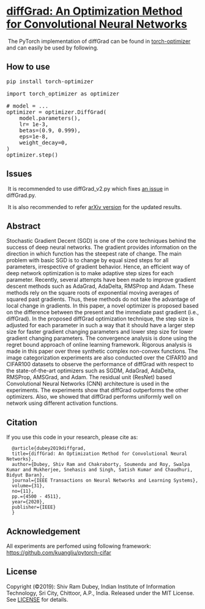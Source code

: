 # [diffGrad: An Optimization Method for Convolutional Neural Networks](https://ieeexplore.ieee.org/document/8939562) 

<span class="color-blue"></span><sup><img style="display:inline" 
src="http://personal.strath.ac.uk/jinchang.ren/index_files/new.gif" alt="" /></sup> <span class="newNews">The PyTorch implementation of diffGrad can be found in [torch-optimizer](https://pypi.org/project/torch-optimizer/#diffgrad) and can easily be used by following.
  
## How to use

<pre><span class="c1">pip install torch-optimizer</span>

<span class="kn">import</span> <span class="nn">torch_optimizer</span> <span class="k">as</span> <span class="nn">optimizer</span>

<span class="c1"># model = ...</span>
<span class="n">optimizer</span> <span class="o">=</span> <span class="n">optimizer</span><span class="o">.</span><span class="n">DiffGrad</span><span class="p">(</span>
    <span class="n">model</span><span class="o">.</span><span class="n">parameters</span><span class="p">(),</span>
    <span class="n">lr</span><span class="o">=</span> <span class="mf">1e-3</span><span class="p">,</span>
    <span class="n">betas</span><span class="o">=</span><span class="p">(</span><span class="mf">0.9</span><span class="p">,</span> <span class="mf">0.999</span><span class="p">),</span>
    <span class="n">eps</span><span class="o">=</span><span class="mf">1e-8</span><span class="p">,</span>
    <span class="n">weight_decay</span><span class="o">=</span><span class="mi">0</span><span class="p">,</span>
<span class="p">)</span>
<span class="n">optimizer</span><span class="o">.</span><span class="n">step</span><span class="p">()</span>
</pre>

## Issues

<span class="color-blue"></span><sup><img style="display:inline"
                      src="https://josaa.nic.in/webinfocms/Images/newicon.gif" alt="" /></sup> <span class="newNews">It is recommended to use diffGrad_v2.py which fixes [an issue](https://github.com/shivram1987/diffGrad/issues/2) in diffGrad.py.

<span class="color-blue"></span><sup><img style="display:inline"
                      src="https://josaa.nic.in/webinfocms/Images/newicon.gif" alt="" /></sup> <span class="newNews"> It is also recommended to refer [arXiv version](https://arxiv.org/abs/1909.11015) for the updated results.

## Abstract

Stochastic Gradient Decent (SGD) is one of the core techniques behind the success of deep neural networks. The gradient provides information on the direction in which function has the steepest rate of change. The main problem with basic SGD is to change by equal sized steps for all parameters, irrespective of gradient behavior. Hence, an efficient way of deep network optimization is to make adaptive step sizes for each parameter. Recently, several attempts have been made to improve gradient descent methods such as AdaGrad, AdaDelta, RMSProp and Adam. These methods rely on the square roots of exponential moving averages of squared past gradients. Thus, these methods do not take the advantage of local change in gradients. In this paper, a novel optimizer is proposed based on the difference between the present and the immediate past gradient (i.e., diffGrad). In the proposed diffGrad optimization technique, the step size is adjusted for each parameter in such a way that it should have a larger step size for faster gradient changing parameters and lower step size for lower gradient changing parameters. The convergence analysis is done using the regret bound approach of online learning framework. Rigorous analysis is made in this paper over three synthetic complex non-convex functions. The image categorization experiments are also conducted over the CIFAR10 and CIFAR100 datasets to observe the performance of diffGrad with respect to the state-of-the-art optimizers such as SGDM, AdaGrad, AdaDelta, RMSProp, AMSGrad, and Adam. The residual unit (ResNet) based Convolutional Neural Networks (CNN) architecture is used in the experiments. The experiments show that diffGrad outperforms the other optimizers. Also, we showed that diffGrad performs uniformly well on network using different activation functions.

## Citation


If you use this code in your research, please cite as:

      @article{dubey2019diffgrad,
      title={diffGrad: An Optimization Method for Convolutional Neural Networks},
      author={Dubey, Shiv Ram and Chakraborty, Soumendu and Roy, Swalpa Kumar and Mukherjee, Snehasis and Singh, Satish Kumar and Chaudhuri, Bidyut Baran},
      journal={IEEE Transactions on Neural Networks and Learning Systems},
      volume={31},
      no={11},
      pp.={4500 - 4511},
      year={2020},
      publisher={IEEE}
      }

## Acknowledgement

All experiments are perfomed using following framework: https://github.com/kuangliu/pytorch-cifar


## License

Copyright (©2019): Shiv Ram Dubey, Indian Institute of Information Technology, Sri City, Chittoor, A.P., India. Released under the MIT License. See [LICENSE](LICENSE) for details.
